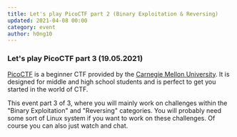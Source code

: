 ```yaml
---
title: Let's play PicoCTF part 2 (Binary Exploitation & Reversing) 
updated: 2021-04-08 00:00
category: event
author: h0ng10
---
```


### Let's play PicoCTF part 3 (19.05.2021)

[PicoCTF](https://picoctf.org/) is a beginner CTF provided by the [Carnegie Mellon University](https://www.cmu.edu/). It is designed for middle and high school students and is perfect to get you started in the world of CTF. 

This event part 3 of 3, where you will mainly work on challenges within the "Binary Exploitation" and "Reversing" categories. 
You will probably need some sort of Linux system if you want to work on these challenges. Of course you can also just watch and chat. 
